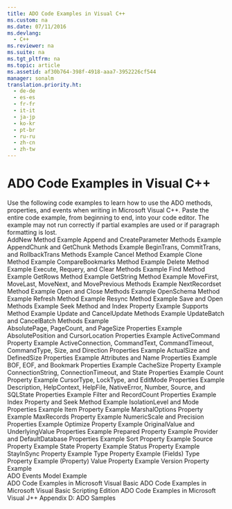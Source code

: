 ```yaml
---
title: ADO Code Examples in Visual C++
ms.custom: na
ms.date: 07/11/2016
ms.devlang: 
  - C++
ms.reviewer: na
ms.suite: na
ms.tgt_pltfrm: na
ms.topic: article
ms.assetid: af30b764-398f-4918-aaa7-3952226cf544
manager: sonalm
translation.priority.ht: 
  - de-de
  - es-es
  - fr-fr
  - it-it
  - ja-jp
  - ko-kr
  - pt-br
  - ru-ru
  - zh-cn
  - zh-tw
---
```

# ADO Code Examples in Visual C++
<?xml version="1.0" encoding="utf-8"?>
<developerReferenceWithoutSyntaxDocument xmlns="http://ddue.schemas.microsoft.com/authoring/2003/5" xmlns:xlink="http://www.w3.org/1999/xlink" xmlns:xsi="http://www.w3.org/2001/XMLSchema-instance" xsi:schemaLocation="http://ddue.schemas.microsoft.com/authoring/2003/5 http://dduestorage.blob.core.windows.net/ddueschema/developer.xsd">
  <introduction>
    <para>Use the following code examples to learn how to use the ADO methods, properties, and events when writing in Microsoft Visual C++.</para>
    <alert class="note">
      <para>Paste the entire code example, from beginning to end, into your code editor. The example may not run correctly if partial examples are used or if paragraph formatting is lost.</para>
    </alert>
  </introduction>
  <section>
    <title>Methods</title>
    <content>
      <list class="bullet">
        <listItem>
          <para>
            <legacyLink xlink:href="9cc8774b-6711-4837-b442-959eaf79343e">AddNew Method Example</legacyLink>
          </para>
        </listItem>
        <listItem>
          <para>
            <legacyLink xlink:href="b57d144c-0a34-49c8-94cf-e5981edfcca6">Append and CreateParameter Methods Example</legacyLink>
          </para>
        </listItem>
        <listItem>
          <para>
            <legacyLink xlink:href="51aa99be-d5ca-46ac-8b3f-1b03ce4f0b2a">AppendChunk and GetChunk Methods Example</legacyLink>
          </para>
        </listItem>
        <listItem>
          <para>
            <legacyLink xlink:href="4ac19647-73e7-4edf-9913-25c8fd927e36">BeginTrans, CommitTrans, and RollbackTrans Methods Example</legacyLink>
          </para>
        </listItem>
        <listItem>
          <para>
            <legacyLink xlink:href="7e0eaa39-0c24-4d8c-87e8-f9c4fd3455e7">Cancel Method Example</legacyLink>
          </para>
        </listItem>
        <listItem>
          <para>
            <legacyLink xlink:href="7ac96c1d-d0d8-4bf8-b165-533818d0f590">Clone Method Example</legacyLink>
          </para>
        </listItem>
        <listItem>
          <para>
            <legacyLink xlink:href="24ab3f3a-29c5-4ee1-942e-2634c02d0778">CompareBookmarks Method Example</legacyLink>
          </para>
        </listItem>
        <listItem>
          <para>
            <legacyLink xlink:href="7cc78fb5-2701-49dc-bc22-06613b10cecb">Delete Method Example</legacyLink>
          </para>
        </listItem>
        <listItem>
          <para>
            <legacyLink xlink:href="ada6acc1-82eb-4cfa-8f2f-617a916ffd8d">Execute, Requery, and Clear Methods Example</legacyLink>
          </para>
        </listItem>
        <listItem>
          <para>
            <legacyLink xlink:href="594c51cb-1157-4417-802b-d91b875ba020">Find Method Example</legacyLink>
          </para>
        </listItem>
        <listItem>
          <para>
            <legacyLink xlink:href="08e5c5bf-f7de-4bf9-97a9-f214c128ad8c">GetRows Method Example</legacyLink>
          </para>
        </listItem>
        <listItem>
          <para>
            <legacyLink xlink:href="4daa93aa-9727-4d1c-886a-e9d22017a1ea">GetString Method Example</legacyLink>
          </para>
        </listItem>
        <listItem>
          <para>
            <legacyLink xlink:href="7f8aea7b-9183-4b29-8ac0-a393ed2e8bd5">MoveFirst, MoveLast, MoveNext, and MovePrevious Methods Example</legacyLink>
          </para>
        </listItem>
        <listItem>
          <para>
            <legacyLink xlink:href="8bb72817-0cf5-4ce9-9fb8-043c89da941c">NextRecordset Method Example</legacyLink>
          </para>
        </listItem>
        <listItem>
          <para>
            <legacyLink xlink:href="f74a81fd-cbcc-4143-b9f8-774c88dd4fad">Open and Close Methods Example</legacyLink>
          </para>
        </listItem>
        <listItem>
          <para>
            <legacyLink xlink:href="6f3da460-0f49-41e0-999d-a754ec1d887e">OpenSchema Method Example</legacyLink>
          </para>
        </listItem>
        <listItem>
          <para>
            <legacyLink xlink:href="3dc3443b-a1b0-4fbd-908a-6e274dec981c">Refresh Method Example</legacyLink>
          </para>
        </listItem>
        <listItem>
          <para>
            <legacyLink xlink:href="d34dfd26-9ca7-4c9c-a918-396f05fecca9">Resync Method Example</legacyLink>
          </para>
        </listItem>
        <listItem>
          <para>
            <legacyLink xlink:href="334ae655-8cac-48e6-8d00-1d28f3436e1e">Save and Open Methods Example</legacyLink>
          </para>
        </listItem>
        <listItem>
          <para>
            <legacyLink xlink:href="57bda520-e98b-443c-a8bc-d8430e89a383">Seek Method and Index Property Example</legacyLink>
          </para>
        </listItem>
        <listItem>
          <para>
            <legacyLink xlink:href="6e174179-9d95-41b9-b72b-6cdbdca6e255">Supports Method Example</legacyLink>
          </para>
        </listItem>
        <listItem>
          <para>
            <legacyLink xlink:href="cc59d23a-2f38-42f9-8b65-ed89009e87ec">Update and CancelUpdate Methods Example</legacyLink>
          </para>
        </listItem>
        <listItem>
          <para>
            <legacyLink xlink:href="bcb1468e-18bb-41b8-8902-6ee05b786eec">UpdateBatch and CancelBatch Methods Example</legacyLink>
          </para>
        </listItem>
      </list>
    </content>
  </section>
  <section>
    <title>Properties</title>
    <content>
      <list class="bullet">
        <listItem>
          <para>
            <legacyLink xlink:href="38ca4e1b-c109-4fba-b590-bdd6994f770e">AbsolutePage, PageCount, and PageSize Properties Example</legacyLink>
          </para>
        </listItem>
        <listItem>
          <para>
            <legacyLink xlink:href="48c07216-d199-4822-89f8-ce928d3d2b74">AbsolutePosition and CursorLocation Properties Example</legacyLink>
          </para>
        </listItem>
        <listItem>
          <para>
            <legacyLink xlink:href="8269ea29-912a-4d20-9360-f48b3746081f">ActiveCommand Property Example</legacyLink>
          </para>
        </listItem>
        <listItem>
          <para>
            <legacyLink xlink:href="0d9917c4-9ef0-4d7a-b4ce-4f1fa6ce1817">ActiveConnection, CommandText, CommandTimeout, CommandType, Size, and Direction Properties Example</legacyLink>
          </para>
        </listItem>
        <listItem>
          <para>
            <legacyLink xlink:href="05f7cc97-b806-41d2-939d-a955d10844c4">ActualSize and DefinedSize Properties Example</legacyLink>
          </para>
        </listItem>
        <listItem>
          <para>
            <legacyLink xlink:href="2db7c9ca-d7d0-4c8e-840b-b27d7933ec40">Attributes and Name Properties Example</legacyLink>
          </para>
        </listItem>
        <listItem>
          <para>
            <legacyLink xlink:href="bd2b9d85-e75e-4fc8-a392-076582019caa">BOF, EOF, and Bookmark Properties Example</legacyLink>
          </para>
        </listItem>
        <listItem>
          <para>
            <legacyLink xlink:href="e0e7b7ba-3943-43cb-a2cd-0e4667187973">CacheSize Property Example</legacyLink>
          </para>
        </listItem>
        <listItem>
          <para>
            <legacyLink xlink:href="c6bd2609-4c49-462f-a1aa-7bee0f615adb">ConnectionString, ConnectionTimeout, and State Properties Example</legacyLink>
          </para>
        </listItem>
        <listItem>
          <para>
            <legacyLink xlink:href="54dfb1dd-636c-4560-8a3f-32b1f6aa07d7">Count Property Example</legacyLink>
          </para>
        </listItem>
        <listItem>
          <para>
            <legacyLink xlink:href="b2a80e44-03d8-426e-81b6-dd9dfc30e181">CursorType, LockType, and EditMode Properties Example</legacyLink>
          </para>
        </listItem>
        <listItem>
          <para>
            <legacyLink xlink:href="5321fc0f-cd0c-4e2a-a5bc-0008fba86b59">Description, HelpContext, HelpFile, NativeError, Number, Source, and SQLState Properties Example</legacyLink>
          </para>
        </listItem>
        <listItem>
          <para>
            <legacyLink xlink:href="b71346cb-3b09-4b8c-a600-976171a1c336">Filter and RecordCount Properties Example</legacyLink>
          </para>
        </listItem>
        <listItem>
          <para>
            <legacyLink xlink:href="57bda520-e98b-443c-a8bc-d8430e89a383">Index Property and Seek Method Example</legacyLink>
          </para>
        </listItem>
        <listItem>
          <para>
            <legacyLink xlink:href="92ddec5d-e3dc-4e8e-997a-c5417cceab69">IsolationLevel and Mode Properties Example</legacyLink>
          </para>
        </listItem>
        <listItem>
          <para>
            <legacyLink xlink:href="05ae3f5a-a0c1-459d-aa7d-ed7f3b2ecd60">Item Property Example</legacyLink>
          </para>
        </listItem>
        <listItem>
          <para>
            <legacyLink xlink:href="a3b6fc09-ce21-450d-9063-bac505208d31">MarshalOptions Property Example</legacyLink>
          </para>
        </listItem>
        <listItem>
          <para>
            <legacyLink xlink:href="af6b399b-e546-4de5-9cd1-5a6e0ec7ddc7">MaxRecords Property Example</legacyLink>
          </para>
        </listItem>
        <listItem>
          <para>
            <legacyLink xlink:href="55d91ba8-4d80-4df6-af8e-060a19ddc138">NumericScale and Precision Properties Example</legacyLink>
          </para>
        </listItem>
        <listItem>
          <para>
            <legacyLink xlink:href="cb335455-b027-4f66-868d-d0d8b2175de1">Optimize Property Example</legacyLink>
          </para>
        </listItem>
        <listItem>
          <para>
            <legacyLink xlink:href="c5762ad2-f43b-453d-b44a-9c70210eb00f">OriginalValue and UnderlyingValue Properties Example</legacyLink>
          </para>
        </listItem>
        <listItem>
          <para>
            <legacyLink xlink:href="f697ac1a-f125-42b5-bbf6-762a7fa30ae3">Prepared Property Example</legacyLink>
          </para>
        </listItem>
        <listItem>
          <para>
            <legacyLink xlink:href="d9868c99-425a-4b10-af67-1929ed513fda">Provider and DefaultDatabase Properties Example</legacyLink>
          </para>
        </listItem>
        <listItem>
          <para>
            <legacyLink xlink:href="58199284-747b-4312-b97f-797ee7bd4435">Sort Property Example</legacyLink>
          </para>
        </listItem>
        <listItem>
          <para>
            <legacyLink xlink:href="e10d33da-ea30-4138-ae40-e9f6aa9d17d9">Source Property Example</legacyLink>
          </para>
        </listItem>
        <listItem>
          <para>
            <legacyLink xlink:href="1c38cd3b-e4f5-4754-b115-ef5e46d24ab9">State Property Example</legacyLink>
          </para>
        </listItem>
        <listItem>
          <para>
            <legacyLink xlink:href="194ce221-49bd-4474-ba34-91453d329381">Status Property Example</legacyLink>
          </para>
        </listItem>
        <listItem>
          <para>
            <legacyLink xlink:href="3a5db5f0-094b-46e1-939b-d9fa9417a406">StayInSync Property Example</legacyLink>
          </para>
        </listItem>
        <listItem>
          <para>
            <legacyLink xlink:href="194ce221-49bd-4474-ba34-91453d329381">Type Property Example (Fields)</legacyLink>
          </para>
        </listItem>
        <listItem>
          <para>
            <legacyLink xlink:href="a4e23508-fbf3-4468-be55-212e7238802b">Type Property Example (Property)</legacyLink>
          </para>
        </listItem>
        <listItem>
          <para>
            <legacyLink xlink:href="2a104245-56df-44f3-b9b7-b3d18643d57b">Value Property Example</legacyLink>
          </para>
        </listItem>
        <listItem>
          <para>
            <legacyLink xlink:href="2440b6ff-2536-497c-a5f4-41db0cf1945e">Version Property Example</legacyLink>
          </para>
        </listItem>
      </list>
    </content>
  </section>
  <section>
    <title>Other</title>
    <content>
      <list class="bullet">
        <listItem>
          <para>
            <legacyLink xlink:href="29530153-b963-4a7c-8665-2335f1d604a8">ADO Events Model Example</legacyLink>
          </para>
        </listItem>
      </list>
    </content>
  </section>
  <relatedTopics>
<link xlink:href="1152893e-b617-40f1-88b6-81e82e2234f1">ADO Code Examples in Microsoft Visual Basic</link>
<link xlink:href="78bb9a95-7ac4-44b6-818b-d1787f952ed7">ADO Code Examples in Microsoft Visual Basic Scripting Edition</link>
<link xlink:href="d1c82f1a-cf78-4bd6-9ad4-1eb526e2c474">ADO Code Examples in Microsoft Visual J++</link>
<link xlink:href="1582e411-55ac-40f0-bd3d-9a10654e4b67">Appendix D: ADO Samples</link>
</relatedTopics>
</developerReferenceWithoutSyntaxDocument>